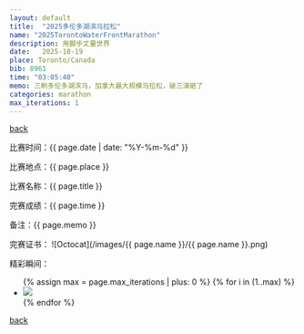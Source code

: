```yaml
---
layout: default
title:  "2025多伦多湖滨马拉松"
name: "2025TorontoWaterFrontMarathon"
description: 用脚步丈量世界
date:   2025-10-19
place: Toronto/Canada
bib: 8961
time: "03:05:40"
memo: 三刷多伦多湖滨马，加拿大最大规模马拉松，破三演砸了
categories: marathon
max_iterations: 1
---
```

[back](/marathon)

比赛时间：{{ page.date | date: "%Y-%m-%d" }}

比赛地点：{{ page.place }}

比赛名称：{{ page.title }}

完赛成绩：{{ page.time }}

备注：{{ page.memo }}

完赛证书：
![Octocat](/images/{{ page.name }}/{{ page.name }}.png)

精彩瞬间：
<ul>
{% assign max = page.max_iterations | plus: 0 %}
{% for i in (1..max) %}
    <li><img src="/images/{{ page.name }}/{{ page.name }}-{{ i }}.jpeg"></li>
{% endfor %}
</ul>

[back](/marathon)

